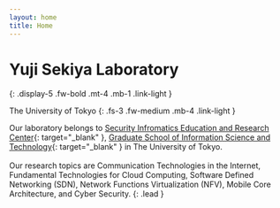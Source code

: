 ```yaml
---
layout: home
title: Home
---
```


# Yuji Sekiya Laboratory
{: .display-5 .fw-bold .mt-4 .mb-1 .link-light }

The University of Tokyo
{: .fs-3 .fw-medium .mb-4 .link-light }

Our laboratory belongs to [Security Infromatics Education and Research Center](https://si.u-tokyo.ac.jp/){: target="_blank" }, [Graduate School of Information Science and Technology](https://www.i.u-tokyo.ac.jp){: target="_blank" } in The University of Tokyo.
<br>
<br>
Our research topics are Communication Technologies in the Internet, Fundamental Technologies for Cloud Computing, Software Defined Networking (SDN), Network Functions Virtualization (NFV), Mobile Core Architecture, and Cyber Security.
{: .lead }

